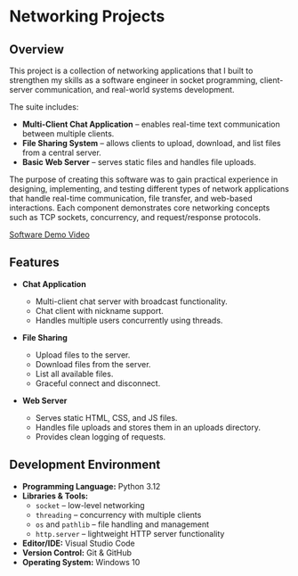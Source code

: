 # Networking Projects

## Overview

This project is a collection of networking applications that I built to strengthen my skills as a software engineer in socket programming, client-server communication, and real-world systems development.  

The suite includes:  
- **Multi-Client Chat Application** – enables real-time text communication between multiple clients.  
- **File Sharing System** – allows clients to upload, download, and list files from a central server.  
- **Basic Web Server** – serves static files and handles file uploads.  

The purpose of creating this software was to gain practical experience in designing, implementing, and testing different types of network applications that handle real-time communication, file transfer, and web-based interactions. Each component demonstrates core networking concepts such as TCP sockets, concurrency, and request/response protocols.  

[Software Demo Video](http://youtube.link.goes.here)


## Features

- **Chat Application**
  - Multi-client chat server with broadcast functionality.
  - Chat client with nickname support.
  - Handles multiple users concurrently using threads.

- **File Sharing**
  - Upload files to the server.
  - Download files from the server.
  - List all available files.
  - Graceful connect and disconnect.

- **Web Server**
  - Serves static HTML, CSS, and JS files.
  - Handles file uploads and stores them in an uploads directory.
  - Provides clean logging of requests.


## Development Environment

- **Programming Language:** Python 3.12  
- **Libraries & Tools:**  
  - `socket` – low-level networking  
  - `threading` – concurrency with multiple clients  
  - `os` and `pathlib` – file handling and management  
  - `http.server` – lightweight HTTP server functionality  
- **Editor/IDE:** Visual Studio Code  
- **Version Control:** Git & GitHub  
- **Operating System:** Windows 10  